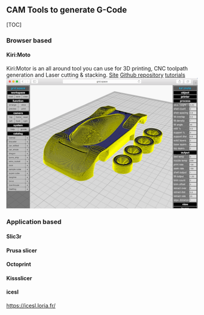 ## CAM Tools to generate G-Code
[TOC]
### Browser based
#### Kiri:Moto
Kiri:Motor is an all around tool you can use for 3D printing, CNC toolpath generation and Laser cutting & stacking.
[Site](https://grid.space/kiri/)
[Github repository](https://github.com/GridSpace/grid-apps)
[tutorials](https://www.youtube.com/c/gridspace)
![](images/kirimoto.png)



### Application based
#### Slic3r

#### Prusa slicer

#### Octoprint

#### Kissslicer

#### icesl
https://icesl.loria.fr/
